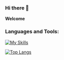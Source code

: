 ### Hi there 👋

<!--
**SupakornGit/SupakornGit** is a ✨ _special_ ✨ repository because its `README.md` (this file) appears on your GitHub profile.

Here are some ideas to get you started:

- 🔭 I’m currently working on ...
- 🌱 I’m currently learning ...
- 👯 I’m looking to collaborate on ...
- 🤔 I’m looking for help with ...
- 💬 Ask me about ...
- 📫 How to reach me: ...
- 😄 Pronouns: ...
- ⚡ Fun fact: ...
-->

**Welcome** <br>
### Languages and Tools:

[![My Skills](https://skillicons.dev/icons?i=swift,flutter,vue,nuxt,mysql,discord,github,idea,vscode,arduino,git,wordpress,xcode)](https://skillicons.dev)

[![Top Langs](https://github-readme-stats.vercel.app/api/top-langs/?username=SupakornGit&layout=compact)](https://github.com/SupakornGit)
